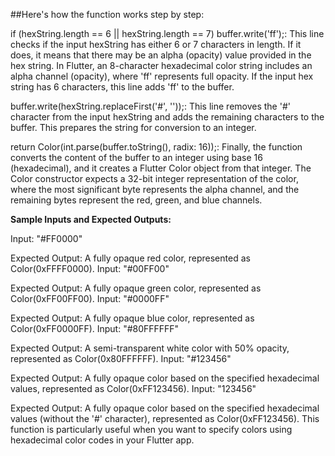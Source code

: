 ##Here's how the function works step by step:

if (hexString.length == 6 || hexString.length == 7) buffer.write('ff');: This line checks if the input hexString has either 6 or 7 characters in length. If it does, it means that there may be an alpha (opacity) value provided in the hex string. In Flutter, an 8-character hexadecimal color string includes an alpha channel (opacity), where 'ff' represents full opacity. If the input hex string has 6 characters, this line adds 'ff' to the buffer.

buffer.write(hexString.replaceFirst('#', ''));: This line removes the '#' character from the input hexString and adds the remaining characters to the buffer. This prepares the string for conversion to an integer.

return Color(int.parse(buffer.toString(), radix: 16));: Finally, the function converts the content of the buffer to an integer using base 16 (hexadecimal), and it creates a Flutter Color object from that integer. The Color constructor expects a 32-bit integer representation of the color, where the most significant byte represents the alpha channel, and the remaining bytes represent the red, green, and blue channels.

**Sample Inputs and Expected Outputs:**

Input: "#FF0000"

Expected Output: A fully opaque red color, represented as Color(0xFFFF0000).
Input: "#00FF00"

Expected Output: A fully opaque green color, represented as Color(0xFF00FF00).
Input: "#0000FF"

Expected Output: A fully opaque blue color, represented as Color(0xFF0000FF).
Input: "#80FFFFFF"

Expected Output: A semi-transparent white color with 50% opacity, represented as Color(0x80FFFFFF).
Input: "#123456"

Expected Output: A fully opaque color based on the specified hexadecimal values, represented as Color(0xFF123456).
Input: "123456"

Expected Output: A fully opaque color based on the specified hexadecimal values (without the '#' character), represented as Color(0xFF123456).
This function is particularly useful when you want to specify colors using hexadecimal color codes in your Flutter app.